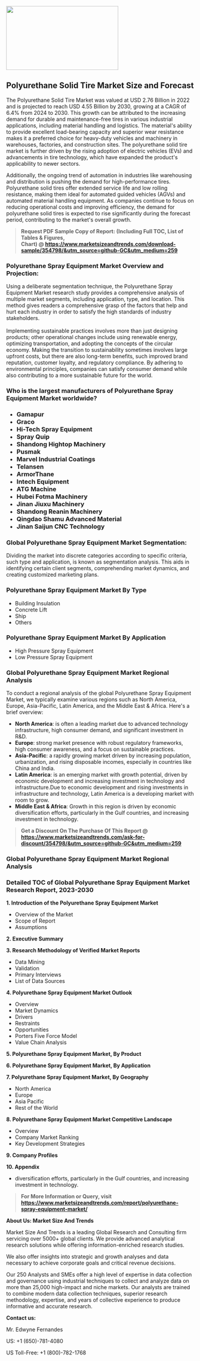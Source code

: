 <p><img class="alignnone size-medium wp-image-20088" src="https://ffe5etoiles.com/wp-content/uploads/2024/12/MST1-300x171.png" alt="" width="300" height="171" /></p><h2>Polyurethane Solid Tire Market Size and Forecast</h2><p>The Polyurethane Solid Tire Market was valued at USD 2.76 Billion in 2022 and is projected to reach USD 4.55 Billion by 2030, growing at a CAGR of 6.4% from 2024 to 2030. This growth can be attributed to the increasing demand for durable and maintenance-free tires in various industrial applications, including material handling and logistics. The material's ability to provide excellent load-bearing capacity and superior wear resistance makes it a preferred choice for heavy-duty vehicles and machinery in warehouses, factories, and construction sites. The polyurethane solid tire market is further driven by the rising adoption of electric vehicles (EVs) and advancements in tire technology, which have expanded the product's applicability to newer sectors.</p><p>Additionally, the ongoing trend of automation in industries like warehousing and distribution is pushing the demand for high-performance tires. Polyurethane solid tires offer extended service life and low rolling resistance, making them ideal for automated guided vehicles (AGVs) and automated material handling equipment. As companies continue to focus on reducing operational costs and improving efficiency, the demand for polyurethane solid tires is expected to rise significantly during the forecast period, contributing to the market's overall growth.</p></p><blockquote id="" class=""><strong>Request PDF Sample Copy of Report: (Including Full TOC, List of Tables &amp; Figures, Chart)&nbsp;@&nbsp;<strong><a href="https://www.marketsizeandtrends.com/download-sample/354798/&utm_source=github-GC&utm_medium=259" target="_blank">https://www.marketsizeandtrends.com/download-sample/354798/&utm_source=github-GC&utm_medium=259</a></strong></strong></blockquote><h3 id="" class="">Polyurethane Spray Equipment Market&nbsp;Overview and Projection:</h3><p id="" class="">Using a deliberate segmentation technique, the Polyurethane Spray Equipment Market research study provides a comprehensive analysis of multiple market segments, including application, type, and location. This method gives readers a comprehensive grasp of the factors that help and hurt each industry in order to satisfy the high standards of industry stakeholders. <br /> <br />Implementing sustainable practices involves more than just designing products; other operational changes include using renewable energy, optimizing transportation, and adopting the concepts of the circular economy. Making the transition to sustainability sometimes involves large upfront costs, but there are also long-term benefits, such improved brand reputation, customer loyalty, and regulatory compliance. By adhering to environmental principles, companies can satisfy consumer demand while also contributing to a more sustainable future for the world.</p><h3 id="" class="">Who is the largest manufacturers of&nbsp;Polyurethane Spray Equipment Market worldwide?</h3><h3 class=""><p><ul><li>Gamapur </li><li> Graco </li><li> Hi-Tech Spray Equipment </li><li> Spray Quip </li><li> Shandong Hightop Machinery </li><li> Pusmak </li><li> Marvel Industrial Coatings </li><li> Telansen </li><li> ArmorThane </li><li> Intech Equipment </li><li> ATG Machine </li><li> Hubei Fotma Machinery </li><li> Jinan Jiuxu Machinery </li><li> Shandong Reanin Machinery </li><li> Qingdao Shamu Advanced Material </li><li> Jinan Saijun CNC Technology</li></ul></p></h3><h3 id="" class="">Global&nbsp;Polyurethane Spray Equipment Market Segmentation:</h3><p id="" class="">Dividing the market into discrete categories according to specific criteria, such type and application, is known as segmentation analysis. This aids in identifying certain client segments, comprehending market dynamics, and creating customized marketing plans.</p><h3 id="" class="">Polyurethane Spray Equipment Market&nbsp;By Type</h3><p><p><ul><li>Building Insulation</li><li> Concrete Lift</li><li> Ship</li><li> Others</p></li></ul></p></p><h3 id="" class="">Polyurethane Spray Equipment Market&nbsp;By Application</h3><p class=""><p><ul><li>High Pressure Spray Equipment</li><li> Low Pressure Spray Equipment</li></ul></p></p><h3 id="" class="">Global Polyurethane Spray Equipment Market Regional Analysis</h3><p id="" class="">To conduct a regional analysis of the global Polyurethane Spray Equipment Market, we typically examine various regions such as North America, Europe, Asia-Pacific, Latin America, and the Middle East &amp; Africa. Here's a brief overview:</p><ul><li><strong>North America</strong>: is often a leading market due to advanced technology infrastructure, high consumer demand, and significant investment in R&amp;D.</li><li><strong>Europe</strong>: strong market presence with robust regulatory frameworks, high consumer awareness, and a focus on sustainable practices.</li><li><strong>Asia-Pacific</strong>: a rapidly growing market driven by increasing population, urbanization, and rising disposable incomes, especially in countries like China and India.</li><li><strong>Latin America</strong>: is an emerging market with growth potential, driven by economic development and increasing investment in technology and infrastructure.Due to economic development and rising investments in infrastructure and technology, Latin America is a developing market with room to grow.</li><li><strong>Middle East &amp; Africa</strong>: Growth in this region is driven by economic diversification efforts, particularly in the Gulf countries, and increasing investment in technology.</li></ul><blockquote id="" class=""><strong>Get a Discount On The Purchase Of This Report @ <strong><a href="https://www.marketsizeandtrends.com/ask-for-discount/354798/&utm_source=github-GC&utm_medium=259" target="_blank">https://www.marketsizeandtrends.com/ask-for-discount/354798/&utm_source=github-GC&utm_medium=259</a></strong></strong></blockquote><h3 id="" class="">Global Polyurethane Spray Equipment Market Regional Analysis</h3><h3 id="" class="">Detailed TOC of Global Polyurethane Spray Equipment Market Research Report, 2023-2030</h3><p id="" class=""><strong>1. Introduction of the Polyurethane Spray Equipment Market</strong></p><ul><li>Overview of the Market</li><li>Scope of Report</li><li>Assumptions</li></ul><p id="" class=""><strong>2. Executive Summary</strong></p><p id="" class=""><strong>3. Research Methodology of Verified Market Reports</strong></p><ul><li>Data Mining</li><li>Validation</li><li>Primary Interviews</li><li>List of Data Sources</li></ul><p id="" class=""><strong>4. Polyurethane Spray Equipment Market Outlook</strong></p><ul><li>Overview</li><li>Market Dynamics</li><li>Drivers</li><li>Restraints</li><li>Opportunities</li><li>Porters Five Force Model</li><li>Value Chain Analysis</li></ul><p id="" class=""><strong>5. Polyurethane Spray Equipment Market, By Product</strong></p><p id="" class=""><strong>6. Polyurethane Spray Equipment Market, By Application</strong></p><p id="" class=""><strong>7. Polyurethane Spray Equipment Market, By Geography</strong></p><ul><li>North America</li><li>Europe</li><li>Asia Pacific</li><li>Rest of the World</li></ul><p id="" class=""><strong>8. Polyurethane Spray Equipment Market Competitive Landscape</strong></p><ul><li>Overview</li><li>Company Market Ranking</li><li>Key Development Strategies</li></ul><p id="" class=""><strong>9. Company Profiles</strong></p><p id="" class=""><strong>10. Appendix</strong></p><ul><li>diversification efforts, particularly in the Gulf countries, and increasing investment in technology.</li></ul><blockquote id="" class=""><strong>For More Information or Query, visit <strong><strong><a href="https://www.marketsizeandtrends.com/report/polyurethane-spray-equipment-market/" target="_blank">https://www.marketsizeandtrends.com/report/polyurethane-spray-equipment-market/</a></strong></strong></strong></blockquote><p id="" class=""><strong>About Us: Market Size And Trends</strong></p><p id="" class="">Market Size And Trends is a leading Global Research and Consulting firm servicing over 5000+ global clients. We provide advanced analytical research solutions while offering information-enriched research studies.</p><p id="" class="">We also offer insights into strategic and growth analyses and data necessary to achieve corporate goals and critical revenue decisions.</p><p id="" class="">Our 250 Analysts and SMEs offer a high level of expertise in data collection and governance using industrial techniques to collect and analyze data on more than 25,000 high-impact and niche markets. Our analysts are trained to combine modern data collection techniques, superior research methodology, expertise, and years of collective experience to produce informative and accurate research.</p><p id="" class=""><strong>Contact us:</strong></p><p id="" class="">Mr. Edwyne Fernandes</p><p id="" class="">US: +1 (650)-781-4080</p><p id="" class="">US Toll-Free: +1 (800)-782-1768</p>
